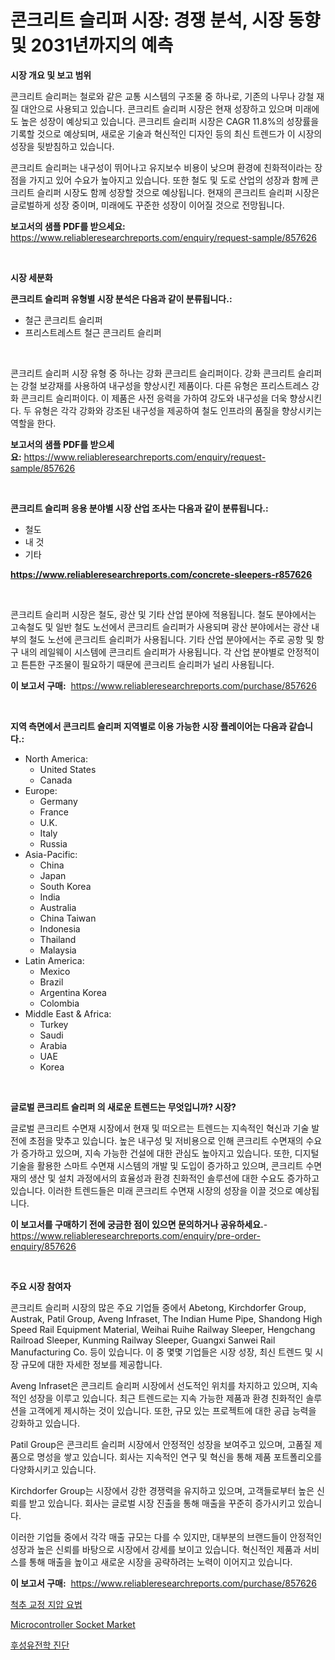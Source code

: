 <p><h1>콘크리트 슬리퍼 시장: 경쟁 분석, 시장 동향 및 2031년까지의 예측</h1></p><p><strong>시장 개요 및 보고 범위</strong></p>
<p><p>콘크리트 슬리퍼는 철로와 같은 교통 시스템의 구조물 중 하나로, 기존의 나무나 강철 재질 대안으로 사용되고 있습니다. 콘크리트 슬리퍼 시장은 현재 성장하고 있으며 미래에도 높은 성장이 예상되고 있습니다. 콘크리트 슬리퍼 시장은 CAGR 11.8%의 성장률을 기록할 것으로 예상되며, 새로운 기술과 혁신적인 디자인 등의 최신 트렌드가 이 시장의 성장을 뒷받침하고 있습니다.</p><p>콘크리트 슬리퍼는 내구성이 뛰어나고 유지보수 비용이 낮으며 환경에 친화적이라는 장점을 가지고 있어 수요가 높아지고 있습니다. 또한 철도 및 도로 산업의 성장과 함께 콘크리트 슬리퍼 시장도 함께 성장할 것으로 예상됩니다. 현재의 콘크리트 슬리퍼 시장은 글로벌하게 성장 중이며, 미래에도 꾸준한 성장이 이어질 것으로 전망됩니다.</p></p>
<p><strong>보고서의 샘플 PDF를 받으세요:</strong> <a href="https://www.reliableresearchreports.com/enquiry/request-sample/857626">https://www.reliableresearchreports.com/enquiry/request-sample/857626</a></p>
<p>&nbsp;</p>
<p><strong>시장 세분화</strong></p>
<p><strong>콘크리트 슬리퍼 유형별 시장 분석은 다음과 같이 분류됩니다.:</strong></p>
<p><ul><li>철근 콘크리트 슬리퍼</li><li>프리스트레스트 철근 콘크리트 슬리퍼</li></ul></p>
<p>&nbsp;</p>
<p><p>콘크리트 슬리퍼 시장 유형 중 하나는 강화 콘크리트 슬리퍼이다. 강화 콘크리트 슬리퍼는 강철 보강재를 사용하여 내구성을 향상시킨 제품이다. 다른 유형은 프리스트레스 강화 콘크리트 슬리퍼이다. 이 제품은 사전 응력을 가하여 강도와 내구성을 더욱 향상시킨다. 두 유형은 각각 강화와 강조된 내구성을 제공하여 철도 인프라의 품질을 향상시키는 역할을 한다.</p></p>
<p><strong>보고서의 샘플 PDF를 받으세요:</strong>&nbsp;<a href="https://www.reliableresearchreports.com/enquiry/request-sample/857626">https://www.reliableresearchreports.com/enquiry/request-sample/857626</a></p>
<p>&nbsp;</p>
<p><strong> 콘크리트 슬리퍼 응용 분야별 시장 산업 조사는 다음과 같이 분류됩니다.:</strong></p>
<p><ul><li>철도</li><li>내 것</li><li>기타</li></ul></p>
<p><strong><a href="https://www.reliableresearchreports.com/concrete-sleepers-r857626">https://www.reliableresearchreports.com/concrete-sleepers-r857626</a></strong></p>
<p>&nbsp;</p>
<p><p>콘크리트 슬리퍼 시장은 철도, 광산 및 기타 산업 분야에 적용됩니다. 철도 분야에서는 고속철도 및 일반 철도 노선에서 콘크리트 슬리퍼가 사용되며 광산 분야에서는 광산 내부의 철도 노선에 콘크리트 슬리퍼가 사용됩니다. 기타 산업 분야에서는 주로 공항 및 항구 내의 레일웨이 시스템에 콘크리트 슬리퍼가 사용됩니다. 각 산업 분야별로 안정적이고 튼튼한 구조물이 필요하기 때문에 콘크리트 슬리퍼가 널리 사용됩니다.</p></p>
<p><strong>이 보고서 구매:</strong>&nbsp; <a href="https://www.reliableresearchreports.com/purchase/857626">https://www.reliableresearchreports.com/purchase/857626</a></p>
<p>&nbsp;</p>
<p><strong>지역 측면에서 콘크리트 슬리퍼 지역별로 이용 가능한 시장 플레이어는 다음과 같습니다.:</strong></p>
<p><ul>
    <li>
        North America:
        <ul>
            <li>United States</li>
            <li>Canada</li>
        </ul>
    </li>
    <li>
        Europe:
        <ul>
            <li>Germany</li>
            <li>France</li>
            <li>U.K.</li>
            <li>Italy</li>
            <li>Russia</li>
        </ul>
    </li>
    <li>
        Asia-Pacific:
        <ul>
            <li>China</li>
            <li>Japan</li>
            <li>South Korea</li>
            <li>India</li>
            <li>Australia</li>
            <li>China Taiwan</li>
            <li>Indonesia</li>
            <li>Thailand</li>
            <li>Malaysia</li>
        </ul>
    </li>
    <li>
        Latin America:
        <ul>
            <li>Mexico</li>
            <li>Brazil</li>
            <li>Argentina Korea</li>
            <li>Colombia</li>
        </ul>
    </li>
    <li>
        Middle East & Africa:
        <ul>
            <li>Turkey</li>
            <li>Saudi</li>
            <li>Arabia</li>
            <li>UAE</li>
            <li>Korea</li>
        </ul>
    </li>
    </ul></p>
<p>&nbsp;</p>
<p><strong>글로벌 콘크리트 슬리퍼 의 새로운 트렌드는 무엇입니까? 시장?</strong></p>
<p><p>글로벌 콘크리트 수면재 시장에서 현재 및 떠오르는 트렌드는 지속적인 혁신과 기술 발전에 초점을 맞추고 있습니다. 높은 내구성 및 저비용으로 인해 콘크리트 수면재의 수요가 증가하고 있으며, 지속 가능한 건설에 대한 관심도 높아지고 있습니다. 또한, 디지털 기술을 활용한 스마트 수면재 시스템의 개발 및 도입이 증가하고 있으며, 콘크리트 수면재의 생산 및 설치 과정에서의 효율성과 환경 친화적인 솔루션에 대한 수요도 증가하고 있습니다. 이러한 트렌드들은 미래 콘크리트 수면재 시장의 성장을 이끌 것으로 예상됩니다.</p></p>
<p><strong>이 보고서를 구매하기 전에 궁금한 점이 있으면 문의하거나 공유하세요.</strong>- <a href="https://www.reliableresearchreports.com/enquiry/pre-order-enquiry/857626">https://www.reliableresearchreports.com/enquiry/pre-order-enquiry/857626</a></p>
<p>&nbsp;</p>
<p><strong>주요 시장 참여자</strong></p>
<p><p>콘크리트 슬리퍼 시장의 많은 주요 기업들 중에서 Abetong, Kirchdorfer Group, Austrak, Patil Group, Aveng Infraset, The Indian Hume Pipe, Shandong High Speed Rail Equipment Material, Weihai Ruihe Railway Sleeper, Hengchang Railroad Sleeper, Kunming Railway Sleeper, Guangxi Sanwei Rail Manufacturing Co. 등이 있습니다. 이 중 몇몇 기업들은 시장 성장, 최신 트렌드 및 시장 규모에 대한 자세한 정보를 제공합니다.</p><p>Aveng Infraset은 콘크리트 슬리퍼 시장에서 선도적인 위치를 차지하고 있으며, 지속적인 성장을 이루고 있습니다. 최근 트렌드로는 지속 가능한 제품과 환경 친화적인 솔루션을 고객에게 제시하는 것이 있습니다. 또한, 규모 있는 프로젝트에 대한 공급 능력을 강화하고 있습니다.</p><p>Patil Group은 콘크리트 슬리퍼 시장에서 안정적인 성장을 보여주고 있으며, 고품질 제품으로 명성을 쌓고 있습니다. 회사는 지속적인 연구 및 혁신을 통해 제품 포트폴리오를 다양화시키고 있습니다.</p><p>Kirchdorfer Group는 시장에서 강한 경쟁력을 유지하고 있으며, 고객들로부터 높은 신뢰를 받고 있습니다. 회사는 글로벌 시장 진출을 통해 매출을 꾸준히 증가시키고 있습니다.</p><p>이러한 기업들 중에서 각각 매출 규모는 다를 수 있지만, 대부분의 브랜드들이 안정적인 성장과 높은 신뢰를 바탕으로 시장에서 강세를 보이고 있습니다. 혁신적인 제품과 서비스를 통해 매출을 높이고 새로운 시장을 공략하려는 노력이 이어지고 있습니다.</p></p>
<p><strong>이 보고서 구매:</strong>&nbsp;&nbsp;<a href="https://www.reliableresearchreports.com/purchase/857626">https://www.reliableresearchreports.com/purchase/857626</a></p>
<p><p><a href="https://medium.com/@genius6587678/%EC%B9%A8%ED%94%84%EB%9D%BC%EA%B8%B0%ED%8B%B1-%EC%8B%9C%EC%9E%A5-%EC%9D%B8%EC%82%AC%EC%9D%B4%ED%8A%B8-%EC%8B%9C%EC%9E%A5-%EB%8F%99%ED%96%A5-%EC%84%B1%EC%9E%A5-2024%EB%85%84%EB%B6%80%ED%84%B0-2031%EB%85%84%EA%B9%8C%EC%A7%80%EC%9D%98-%EC%98%88%EC%B8%A1-cb863d8dd1f9">척추 교정 지압 요법</a></p><p><a href="https://cautious-neon-760.notion.site/Microcontroller-Socket-Market-Size-Reveals-the-Best-Marketing-Channels-In-Global-Industry-5f8e1950f21341c4a93995082afb8a80">Microcontroller Socket Market</a></p><p><a href="https://medium.com/@heatherelasquez5675/%EC%97%90%ED%94%BC%EC%A0%9C%EB%84%A4%ED%8B%B1%EC%8A%A4-%EC%A7%84%EB%8B%A8-%EC%8B%9C%EC%9E%A5-%EC%A0%90%EC%9C%A0%EC%9C%A8-%EC%A7%84%ED%99%94-%EB%B0%8F-%EC%8B%9C%EC%9E%A5-%EC%84%B1%EC%9E%A5-%EB%8F%99%ED%96%A5-2024-2031-8a73ac88fdeb">후성유전학 진단</a></p></p>